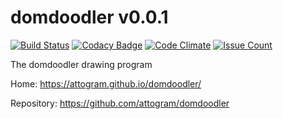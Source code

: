 # domdoodler v0.0.1

[![Build Status](https://travis-ci.org/attogram/domdoodler.svg?branch=master)](https://travis-ci.org/attogram/domdoodler)
[![Codacy Badge](https://api.codacy.com/project/badge/Grade/eeecb4a89af54177a1e100c61c184460)](https://www.codacy.com/app/attogram-project/domdoodler?utm_source=github.com&amp;utm_medium=referral&amp;utm_content=attogram/domdoodler&amp;utm_campaign=Badge_Grade)
[![Code Climate](https://codeclimate.com/github/attogram/domdoodler/badges/gpa.svg)](https://codeclimate.com/github/attogram/domdoodler)
[![Issue Count](https://codeclimate.com/github/attogram/domdoodler/badges/issue_count.svg)](https://codeclimate.com/github/attogram/domdoodler)

The domdoodler drawing program

Home: https://attogram.github.io/domdoodler/

Repository: https://github.com/attogram/domdoodler
